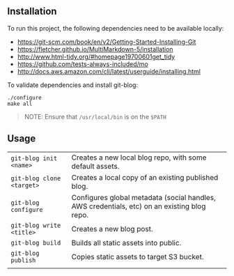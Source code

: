 Installation
------------

To run this project, the following dependencies need to be available locally:

- https://git-scm.com/book/en/v2/Getting-Started-Installing-Git
- https://fletcher.github.io/MultiMarkdown-5/installation
- http://www.html-tidy.org/#homepage19700601get_tidy
- https://github.com/tests-always-included/mo
- http://docs.aws.amazon.com/cli/latest/userguide/installing.html

To validate dependencies and install git-blog:

```
./configure
make all
```

> NOTE: Ensure that `/usr/local/bin` is on the `$PATH`

Usage
-----

| | |
| - | - |
| `git-blog init <name>`      | Creates a new local blog repo, with some default assets.
| `git-blog clone <target>`   | Creates a local copy of an existing published blog.
| `git-blog configure`        | Configures global metadata (social handles, AWS credentials, etc) on an existing blog repo.
| `git-blog write <title>`    | Creates a new blog post.
| `git-blog build`            | Builds all static assets into public.
| `git-blog publish`          | Copies static assets to target S3 bucket.
| | |